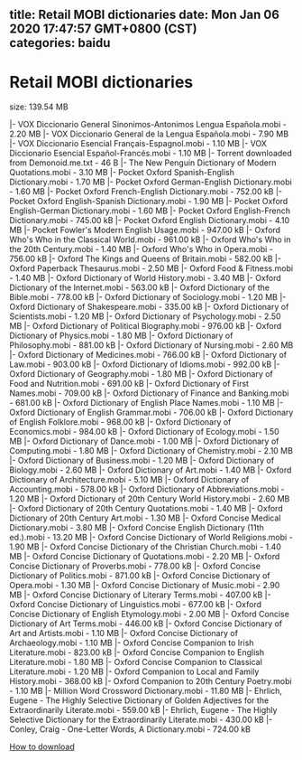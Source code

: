 
title: Retail MOBI dictionaries
date: Mon Jan 06 2020 17:47:57 GMT+0800 (CST)    
categories: baidu
---

# Retail MOBI dictionaries
size: 139.54 MB
 
 
|- VOX Diccionario General Sinonimos-Antonimos Lengua Española.mobi - 2.20 MB
|- VOX Diccionario General de la Lengua Española.mobi - 7.90 MB
|- VOX Diccionario Esencial Français-Espagnol.mobi - 1.10 MB
|- VOX Diccionario Esencial Español-Francés.mobi - 1.10 MB
|- Torrent downloaded from Demonoid.me.txt - 46 B
|- The New Penguin Dictionary of Modern Quotations.mobi - 3.10 MB
|- Pocket Oxford Spanish-English Dictionary.mobi - 1.70 MB
|- Pocket Oxford German-English Dictionary.mobi - 1.60 MB
|- Pocket Oxford French-English Dictionary.mobi - 752.00 kB
|- Pocket Oxford English-Spanish Dictionary.mobi - 1.90 MB
|- Pocket Oxford English-German Dictionary.mobi - 1.60 MB
|- Pocket Oxford English-French Dictionary.mobi - 745.00 kB
|- Pocket Oxford English Dictionary.mobi - 4.10 MB
|- Pocket Fowler's Modern English Usage.mobi - 947.00 kB
|- Oxford Who's Who in the Classical World.mobi - 961.00 kB
|- Oxford Who's Who in the 20th Century.mobi - 1.40 MB
|- Oxford Who's Who in Opera.mobi - 756.00 kB
|- Oxford The Kings and Queens of Britain.mobi - 582.00 kB
|- Oxford Paperback Thesaurus.mobi - 2.50 MB
|- Oxford Food & Fitness.mobi - 1.40 MB
|- Oxford Dictionary of World History.mobi - 3.40 MB
|- Oxford Dictionary of the Internet.mobi - 563.00 kB
|- Oxford Dictionary of the Bible.mobi - 778.00 kB
|- Oxford Dictionary of Sociology.mobi - 1.20 MB
|- Oxford Dictionary of Shakespeare.mobi - 335.00 kB
|- Oxford Dictionary of Scientists.mobi - 1.20 MB
|- Oxford Dictionary of Psychology.mobi - 2.50 MB
|- Oxford Dictionary of Political Biography.mobi - 976.00 kB
|- Oxford Dictionary of Physics.mobi - 1.80 MB
|- Oxford Dictionary of Philosophy.mobi - 881.00 kB
|- Oxford Dictionary of Nursing.mobi - 2.60 MB
|- Oxford Dictionary of Medicines.mobi - 766.00 kB
|- Oxford Dictionary of Law.mobi - 903.00 kB
|- Oxford Dictionary of Idioms.mobi - 992.00 kB
|- Oxford Dictionary of Geography.mobi - 1.80 MB
|- Oxford Dictionary of Food and Nutrition.mobi - 691.00 kB
|- Oxford Dictionary of First Names.mobi - 709.00 kB
|- Oxford Dictionary of Finance and Banking.mobi - 681.00 kB
|- Oxford Dictionary of English Place Names.mobi - 1.10 MB
|- Oxford Dictionary of English Grammar.mobi - 706.00 kB
|- Oxford Dictionary of English Folklore.mobi - 968.00 kB
|- Oxford Dictionary of Economics.mobi - 984.00 kB
|- Oxford Dictionary of Ecology.mobi - 1.50 MB
|- Oxford Dictionary of Dance.mobi - 1.00 MB
|- Oxford Dictionary of Computing.mobi - 1.80 MB
|- Oxford Dictionary of Chemistry.mobi - 2.10 MB
|- Oxford Dictionary of Business.mobi - 1.20 MB
|- Oxford Dictionary of Biology.mobi - 2.60 MB
|- Oxford Dictionary of Art.mobi - 1.40 MB
|- Oxford Dictionary of Architecture.mobi - 5.10 MB
|- Oxford Dictionary of Accounting.mobi - 578.00 kB
|- Oxford Dictionary of Abbreviations.mobi - 1.20 MB
|- Oxford Dictionary of 20th Century World History.mobi - 2.60 MB
|- Oxford Dictionary of 20th Century Quotations.mobi - 1.40 MB
|- Oxford Dictionary of 20th Century Art.mobi - 1.30 MB
|- Oxford Concise Medical Dictionary.mobi - 3.80 MB
|- Oxford Concise English Dictionary (11th ed.).mobi - 13.20 MB
|- Oxford Concise Dictionary of World Religions.mobi - 1.90 MB
|- Oxford Concise Dictionary of the Christian Church.mobi - 1.40 MB
|- Oxford Concise Dictionary of Quotations.mobi - 2.20 MB
|- Oxford Concise Dictionary of Proverbs.mobi - 778.00 kB
|- Oxford Concise Dictionary of Politics.mobi - 871.00 kB
|- Oxford Concise Dictionary of Opera.mobi - 1.30 MB
|- Oxford Concise Dictionary of Music.mobi - 2.90 MB
|- Oxford Concise Dictionary of Literary Terms.mobi - 407.00 kB
|- Oxford Concise Dictionary of Linguistics.mobi - 677.00 kB
|- Oxford Concise Dictionary of English Etymology.mobi - 2.00 MB
|- Oxford Concise Dictionary of Art Terms.mobi - 446.00 kB
|- Oxford Concise Dictionary of Art and Artists.mobi - 1.10 MB
|- Oxford Concise Dictionary of Archaeology.mobi - 1.10 MB
|- Oxford Concise Companion to Irish Literature.mobi - 823.00 kB
|- Oxford Concise Companion to English Literature.mobi - 1.80 MB
|- Oxford Concise Companion to Classical Literature.mobi - 1.20 MB
|- Oxford Companion to Local and Family History.mobi - 368.00 kB
|- Oxford Companion to 20th Century Poetry.mobi - 1.10 MB
|- Million Word Crossword Dictionary.mobi - 11.80 MB
|- Ehrlich, Eugene - The Highly Selective Dictionary of Golden Adjectives for the Extraordinarily Literate.mobi - 559.00 kB
|- Ehrlich, Eugene - The Highly Selective Dictionary for the Extraordinarily Literate.mobi - 430.00 kB
|- Conley, Craig - One-Letter Words, A Dictionary.mobi - 724.00 kB

[How to download](https://bpcam.bemobtrk.com/go/2ceec3aa-1ca2-46d6-b9ff-aaa5c184517c?jno=2974)